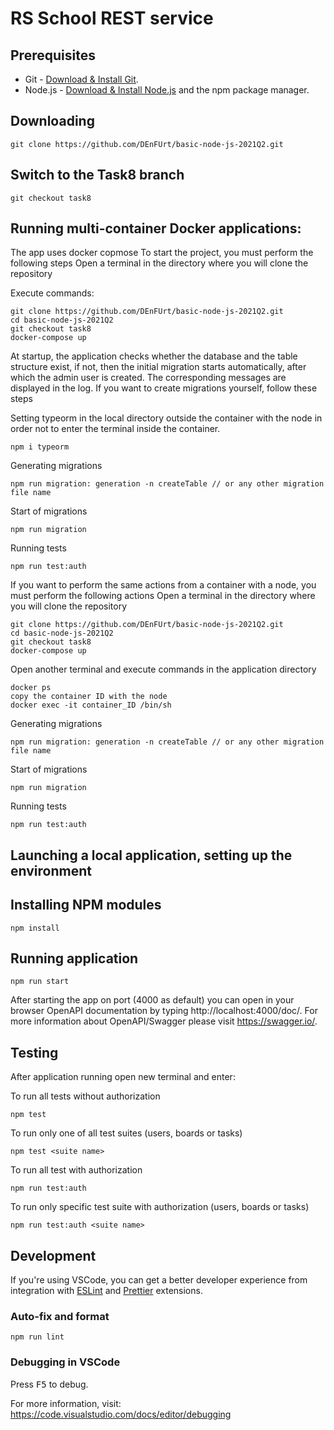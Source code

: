 # RS School REST service

## Prerequisites

- Git - [Download & Install Git](https://git-scm.com/downloads).
- Node.js - [Download & Install Node.js](https://nodejs.org/en/download/) and the npm package manager.

## Downloading

```
git clone https://github.com/DEnFUrt/basic-node-js-2021Q2.git
```

## Switch to the Task8 branch

```
git checkout task8
```
## Running multi-container Docker applications:
The app uses docker copmose
To start the project, you must perform the following steps
Open a terminal in the directory where you will clone the repository

Execute commands:
```
git clone https://github.com/DEnFUrt/basic-node-js-2021Q2.git
cd basic-node-js-2021Q2
git checkout task8
docker-compose up
```
At startup, the application checks whether the database and the table structure exist, if not, then the initial migration starts automatically, after which the admin user is created.
The corresponding messages are displayed in the log.
If you want to create migrations yourself, follow these steps

Setting typeorm in the local directory outside the container with the node in order not to enter the terminal inside the container.
```
npm i typeorm
```
Generating migrations
```
npm run migration: generation -n createTable // or any other migration file name
```

Start of migrations
```
npm run migration
```

Running tests
```
npm run test:auth
```
If you want to perform the same actions from a container with a node, you must perform the following actions
Open a terminal in the directory where you will clone the repository
```
git clone https://github.com/DEnFUrt/basic-node-js-2021Q2.git
cd basic-node-js-2021Q2
git checkout task8
docker-compose up
```
Open another terminal and execute commands in the application directory
```
docker ps
copy the container ID with the node
docker exec -it container_ID /bin/sh
```

Generating migrations
```
npm run migration: generation -n createTable // or any other migration file name
```

Start of migrations
```
npm run migration
```

Running tests
```
npm run test:auth
```

## Launching a local application, setting up the environment

## Installing NPM modules

```
npm install
```

## Running application

```
npm run start
```

After starting the app on port (4000 as default) you can open
in your browser OpenAPI documentation by typing http://localhost:4000/doc/.
For more information about OpenAPI/Swagger please visit https://swagger.io/.

## Testing

After application running open new terminal and enter:

To run all tests without authorization

```
npm test
```

To run only one of all test suites (users, boards or tasks)

```
npm test <suite name>
```

To run all test with authorization

```
npm run test:auth
```

To run only specific test suite with authorization (users, boards or tasks)

```
npm run test:auth <suite name>
```

## Development

If you're using VSCode, you can get a better developer experience from integration with [ESLint](https://marketplace.visualstudio.com/items?itemName=dbaeumer.vscode-eslint) and [Prettier](https://marketplace.visualstudio.com/items?itemName=esbenp.prettier-vscode) extensions.

### Auto-fix and format

```
npm run lint
```

### Debugging in VSCode

Press <kbd>F5</kbd> to debug.

For more information, visit: https://code.visualstudio.com/docs/editor/debugging
